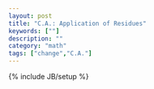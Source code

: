 ```yaml
---
layout: post
title: "C.A.: Application of Residues"
keywords: [""]
description: ""
category: "math"
tags: ["change","C.A."]
---
```

{% include JB/setup %}


